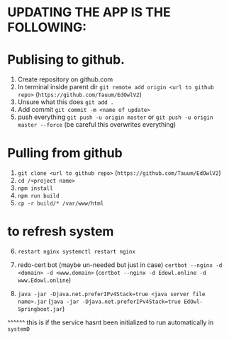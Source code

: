 # UPDATING THE APP IS THE FOLLOWING:

# Publising to github.

1. Create repository on github.com
2. In terminal inside parent dir `git remote add origin <url to github repo>` (`https://github.com/Tauum/EdOwlV2`)
3. Unsure what this does `git add .` 
4. Add commit `git commit -m <name of update>`
5. push everything `git push -u origin master` or `git push -u origin master --force` (be careful this overwrites everything)

# Pulling from github

1. `git clone <url to github repo>` (`https://github.com/Tauum/EdOwlV2`)
2. `cd /<project name>`
3. `npm install`
4. `npm run build`
5. `cp -r build/* /var/www/html`


# to refresh system
6. `restart nginx systemctl restart nginx`
7. redo-cert bot (maybe un-needed but just in case) `certbot --nginx -d <domain> -d <www.domain>` (`certbot --nginx -d Edowl.online -d www.Edowl.online`)

8. `java -jar -Djava.net.preferIPv4Stack=true <java server file name>.jar` (`java -jar -Djava.net.preferIPv4Stack=true EdOwl-Springboot.jar`)

^^^^^^ this is if the service hasnt been initialized to run automatically in `systemD`

